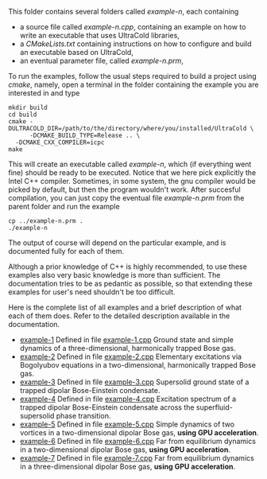 This folder contains several folders called *example-n*, each containing

- a source file called *example-n.cpp*, containing an example on how to write an executable that uses UltraCold
  libraries,
- a *CMakeLists.txt* containing instructions on how to configure and build an executable based on
  UltraCold,
- an eventual parameter file, called *example-n.prm*,

To run the examples, follow the usual steps required to build a project using *cmake*, namely, open a
terminal in the folder containing the example you are interested in and type

    mkdir build
    cd build
    cmake -DULTRACOLD_DIR=/path/to/the/directory/where/you/installed/UltraCold \
          -DCMAKE_BUILD_TYPE=Release .. \
	  -DCMAKE_CXX_COMPILER=icpc
    make

This will create an executable called *example-n*, which (if everything went fine) should be ready to be
executed. Notice that we here pick explicitly the Intel C++ compiler. Sometimes, in some system, the gnu 
compiler would be picked by default, but then the program wouldn't work. 
After succesful compilation, you can just copy the eventual file *example-n.prm* from the parent folder 
and run the example

    cp ../example-n.prm .
    ./example-n

The output of course will depend on the particular example, and is documented fully for each of them.

Although a prior knowledge of C++ is highly recommended, to use these examples also very basic knowledge is more
than sufficient. The documentation tries to be as pedantic as possible, so that extending these examples for user's
need shouldn't be too difficult.

Here is the complete list of all examples and a brief description of what each of them does. Refer to the detailed
description available in the documentation.

- [example-1](./example-1) Defined in file [example-1.cpp](./example-1/example-1.cpp) Ground state
  and simple dynamics of a three-dimensional, harmonically trapped Bose gas.
- [example-2](./example-2) Defined in file [example-2.cpp](./example-2/example-2.cpp) Elementary
  excitations via Bogolyubov equations in a two-dimensional, harmonically trapped Bose gas.
- [example-3](./example-3) Defined in file [example-3.cpp](./example-3/example-3.cpp) Supersolid
  ground state of a trapped dipolar Bose-Einstein condensate.
- [example-4](./example-4) Defined in file [example-4.cpp](./example-4/example-4.cpp) Excitation
  spectrum of a trapped dipolar Bose-Einstein condensate across the superfluid-supersolid phase transition.
- [example-5](./example-5) Defined in file [example-5.cpp](./example-5/example-5.cpp) Simple dynamics of two vortices in 
  a two-dimensional dipolar Bose gas, **using GPU acceleration**. 
- [example-6](./example-6) Defined in file [example-6.cpp](./example-6/example-6.cpp) Far from equilibrium dynamics in a
  two-dimensional dipolar Bose gas, **using GPU acceleration**. 
- [example-7](./example-7) Defined in file [example-7.cpp](./example-7/example-7.cpp) Far from equilibrium dynamics in a
  three-dimensional dipolar Bose gas, **using GPU acceleration**. 
  
